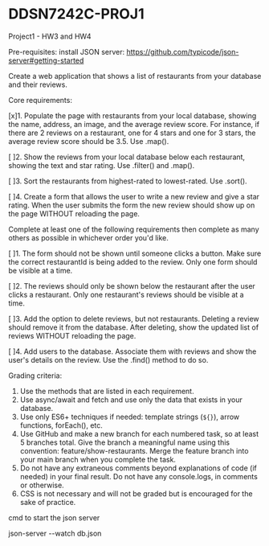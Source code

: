 # DDSN7242C-PROJ1
Project1 - HW3 and HW4

Pre-requisites: install JSON server: https://github.com/typicode/json-server#getting-started

Create a web application that shows a list of restaurants from your database and their reviews. 

Core requirements:

[x]1. Populate the page with restaurants from your local database, showing the name, address, an image, and the average review score. For instance, if there are 2 reviews on a restaurant, one for 4 stars and one for 3 stars, the average review score should be 3.5. Use .map(). 

[ ]2. Show the reviews from your local database below each restaurant, showing the text and star rating. Use .filter() and .map().

[ ]3. Sort the restaurants from highest-rated to lowest-rated. Use .sort().

[ ]4. Create a form that allows the user to write a new review and give a star rating. When the user submits the form the new review should show up on the page WITHOUT reloading the page.

Complete at least one of the following requirements then complete as many others as possible in whichever order you'd like.

[ ]1. The form should not be shown until someone clicks a button. Make sure the correct restaurantId is being added to the review. Only one form should be visible at a time.

[ ]2. The reviews should only be shown below the restaurant after the user clicks a restaurant. Only one restaurant's reviews should be visible at a time.

[ ]3. Add the option to delete reviews, but not restaurants. Deleting a review should remove it from the database. After deleting, show the updated list of reviews WITHOUT reloading the page.

[ ]4. Add users to the database. Associate them with reviews and show the user's details on the review. Use the .find() method to do so.

Grading criteria:
1. Use the methods that are listed in each requirement.
2. Use async/await and fetch and use only the data that exists in your database.
3. Use only ES6+ techniques if needed: template strings (`${}`), arrow functions, forEach(), etc.
4. Use GitHub and make a new branch for each numbered task, so at least 5 branches total. Give the branch a meaningful name using this convention: feature/show-restaurants. Merge the feature branch into your main branch when you complete the task. 
5. Do not have any extraneous comments beyond explanations of code (if needed) in your final result. Do not have any console.logs, in comments or otherwise.
6. CSS is not necessary and will not be graded but is encouraged for the sake of practice.

cmd to start the json server

json-server --watch db.json